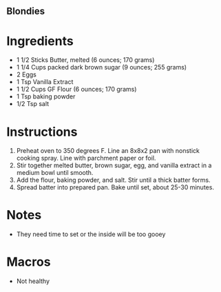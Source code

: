 ## Blondies
# Ingredients
* 1 1/2 Sticks Butter, melted (6 ounces; 170 grams)
* 1 1/4 Cups packed dark brown sugar (9 ounces; 255 grams)
* 2 Eggs
* 1 Tsp Vanilla Extract
* 1 1/2 Cups GF Flour (6 ounces; 170 grams)
* 1 Tsp baking powder
* 1/2 Tsp salt

# Instructions

1. Preheat oven to 350 degrees F. Line an 8x8x2 pan with nonstick cooking spray. Line with parchment paper or foil. 
2. Stir together melted butter, brown sugar, egg, and vanilla extract in a medium bowl until smooth. 
3. Add the flour, baking powder, and salt. Stir until a thick batter forms. 
3. Spread batter into prepared pan. Bake until set, about 25-30 minutes. 

# Notes
* They need time to set or the inside will be too gooey

# Macros
* Not healthy